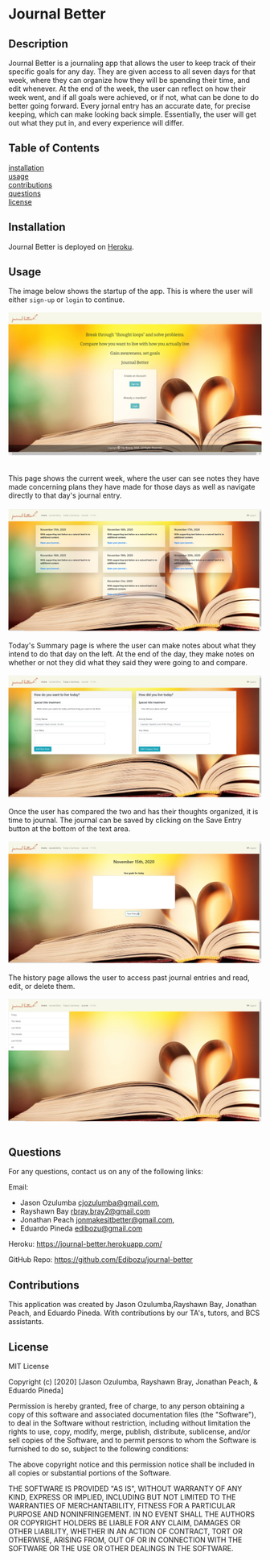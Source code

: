# Journal Better

## Description

Journal Better is a journaling app that allows the user to keep track of their specific goals for any day. They are given access to all seven days for that week, where they can organize how they will be spending their time, and edit whenever. At the end of the week, the user can reflect on how their week went, and if all goals were achieved, or if not, what can be done to do better going forward. Every jornal entry has an accurate date, for precise keeping, which can make looking back simple. Essentially, the user will get out what they put in, and every experience will differ.
  ## Table of Contents
  [installation](#Installation)
  <br/>
  [usage](#Usage)
  <br/>
  [contributions](#Contributions)
  <br/>
  [questions](#Questions)
  <br/>
  [license](#License)
 ## Installation

Journal Better is deployed on [Heroku](https://journal-better.herokuapp.com/).
<br/>
## Usage
The image below shows the startup of the app. This is where the user will either `sign-up` or `login` to continue.
<br/><br/>
![Application Screenshot](./client/src/assets/images/sc1.png)
<br/><br/><br/>
This page shows the current week, where the user can see notes they have made concerning plans they have made for those days as well as navigate directly to that day's journal entry. 
<br/><br/>
![Application Screenshot](client\src\assets\images\week.png)
<br/><br/>
Today's Summary page is where the user can make notes about what they intend to do that day on the left. At the end of the day, they make notes on whether or not they did what they said they were going to and compare.
<br/><br/>
![Application Screenshot](client\src\assets\images\compare.png)
<br/><br/>
Once the user has compared the two and has their thoughts organized, it is time to journal. The journal can be saved by clicking on the Save Entry button at the bottom of the text area.
<br/><br/>
![Application Screenshot](client\src\assets\images\journal.png)
<br/><br/>
The history page allows the user to access past journal entries and read, edit, or delete them. 
<br/><br/>
![Application Screenshot](client\src\assets\images\history.png)
<br/><br/>

## Questions

For any questions, contact us on any of the following links:

Email: 
* Jason Ozulumba cjozulumba@gmail.com, 
* Rayshawn Bay rbray.bray2@gmail.com
* Jonathan Peach jonmakesitbetter@gmail.com,
* Eduardo Pineda edibozu@gmail.com

Heroku: https://journal-better.herokuapp.com/

GitHub Repo: https://github.com/Edibozu/journal-better

## Contributions

This application was created by Jason Ozulumba,Rayshawn Bay, Jonathan Peach, and Eduardo Pineda. With contributions by our TA's, tutors, and BCS assistants. 

## License

MIT License

Copyright (c) [2020] [Jason Ozulumba, Rayshawn Bray, Jonathan Peach, & Eduardo Pineda]

Permission is hereby granted, free of charge, to any person obtaining a copy
of this software and associated documentation files (the "Software"), to deal
in the Software without restriction, including without limitation the rights
to use, copy, modify, merge, publish, distribute, sublicense, and/or sell
copies of the Software, and to permit persons to whom the Software is
furnished to do so, subject to the following conditions:

The above copyright notice and this permission notice shall be included in all
copies or substantial portions of the Software.

THE SOFTWARE IS PROVIDED "AS IS", WITHOUT WARRANTY OF ANY KIND, EXPRESS OR
IMPLIED, INCLUDING BUT NOT LIMITED TO THE WARRANTIES OF MERCHANTABILITY,
FITNESS FOR A PARTICULAR PURPOSE AND NONINFRINGEMENT. IN NO EVENT SHALL THE
AUTHORS OR COPYRIGHT HOLDERS BE LIABLE FOR ANY CLAIM, DAMAGES OR OTHER
LIABILITY, WHETHER IN AN ACTION OF CONTRACT, TORT OR OTHERWISE, ARISING FROM,
OUT OF OR IN CONNECTION WITH THE SOFTWARE OR THE USE OR OTHER DEALINGS IN THE
SOFTWARE.
